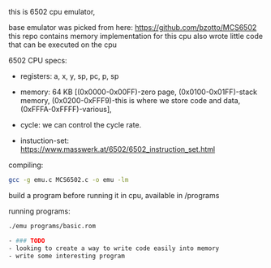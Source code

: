 this is 6502 cpu emulator,

base emulator was picked from here: https://github.com/bzotto/MCS6502
this repo contains memory implementation for this cpu
also wrote little code that can be executed on the cpu

6502 CPU specs:

- registers: a, x, y, sp, pc, p, sp

- memory: 64 KB [(0x0000-0x00FF)-zero page, (0x0100-0x01FF)-stack memory, (0x0200-0xFFF9)-this is where we store code and data, (0xFFFA-0xFFFF)-various], 

- cycle: we can control the cycle rate.

- instuction-set: https://www.masswerk.at/6502/6502_instruction_set.html

compiling:
```bash
gcc -g emu.c MCS6502.c -o emu -lm 
```

build a program before running it in cpu, available in /programs

running programs:
```bash
./emu programs/basic.rom

- ### TODO
- looking to create a way to write code easily into memory
- write some interesting program
